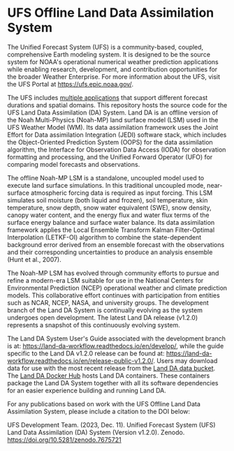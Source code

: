# UFS Offline Land Data Assimilation System

The Unified Forecast System (UFS) is a community-based, coupled, comprehensive Earth modeling system. It is designed to be the source system for NOAA's operational numerical weather prediction applications while enabling research, development, and contribution opportunities for the broader Weather Enterprise. For more information about the UFS, visit the UFS Portal at https://ufs.epic.noaa.gov/.

The UFS includes [multiple applications](https://ufscommunity.org/science/aboutapps/) that support different forecast durations and spatial domains. This repository hosts the source code for the UFS Land Data Assimilation (DA) System. Land DA is an offline version of the Noah Multi-Physics (Noah-MP) land surface model (LSM) used in the UFS Weather Model (WM). Its data assimilation framework uses the Joint Effort for Data assimilation Integration (JEDI) software stack, which includes the Object-Oriented Prediction System (OOPS) for the data assimilation algorithm, the Interface for Observation Data Access (IODA) for observation formatting and processing, and the Unified Forward Operator (UFO) for comparing model forecasts and observations. 

The offline Noah-MP LSM is a standalone, uncoupled model used to execute land surface simulations. In this traditional uncoupled mode, near-surface atmospheric forcing data is required as input forcing. This LSM simulates soil moisture (both liquid and frozen), soil temperature, skin temperature, snow depth, snow water equivalent (SWE), snow density, canopy water content, and the energy flux and water flux terms of the surface energy balance and surface water balance. Its data assimilation framework applies the Local Ensemble Transform Kalman Filter-Optimal Interpolation (LETKF-OI) algorithm to combine the state-dependent background error derived from an ensemble forecast with the observations and their corresponding uncertainties to produce an analysis ensemble (Hunt et al., 2007).

The Noah-MP LSM has evolved through community efforts to pursue and refine a modern-era LSM suitable for use in the National Centers for Environmental Prediction (NCEP) operational weather and climate prediction models. This collaborative effort continues with participation from entities such as NCAR, NCEP, NASA, and university groups. The development branch of the Land DA System is continually evolving as the system undergoes open development. The latest Land DA release (v1.2.0) represents a snapshot of this continuously evolving system. 

The Land DA System User's Guide associated with the development branch is at: https://land-da-workflow.readthedocs.io/en/develop/, while the guide specific to the Land DA v1.2.0 release can be found at: https://land-da-workflow.readthedocs.io/en/release-public-v1.2.0/. Users may download data for use with the most recent release from the [Land DA data bucket](https://registry.opendata.aws/noaa-ufs-land-da/). The [Land DA Docker Hub](https://hub.docker.com/r/noaaepic/ubuntu20.04-intel-landda) hosts Land DA containers. These containers package the Land DA System together with all its software dependencies for an easier experience building and running Land DA.

For any publications based on work with the UFS Offline Land Data Assimilation System, please include a citation to the DOI below:

UFS Development Team. (2023, Dec. 11). Unified Forecast System (UFS) Land Data Assimilation (DA) System (Version v1.2.0). Zenodo. https://doi.org/10.5281/zenodo.7675721

